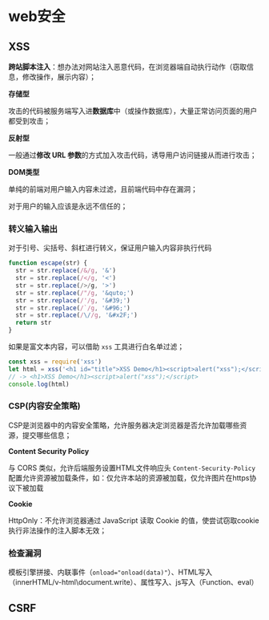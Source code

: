 # web安全

## XSS

**跨站脚本注入**：想办法对网站注入恶意代码，在浏览器端自动执行动作（窃取信息，修改操作，展示内容）；

**存储型**

攻击的代码被服务端写入进**数据库**中（或操作数据库），大量正常访问页面的用户都受到攻击；

**反射型**

一般通过**修改 URL 参数**的方式加入攻击代码，诱导用户访问链接从而进行攻击； 

**DOM类型**

单纯的前端对用户输入内容未过滤，且前端代码中存在漏洞；

对于用户的输入应该是永远不信任的；

### 转义输入输出

对于引号、尖括号、斜杠进行转义，保证用户输入内容非执行代码

```js
function escape(str) {
  str = str.replace(/&/g, '&')
  str = str.replace(/</g, '<')
  str = str.replace(/>/g, '>')
  str = str.replace(/"/g, '&quto;')
  str = str.replace(/'/g, '&#39;')
  str = str.replace(/`/g, '&#96;')
  str = str.replace(/\//g, '&#x2F;')
  return str
}
```

如果是富文本内容，可以借助 `xss` 工具进行白名单过滤；

```js
const xss = require('xss')
let html = xss('<h1 id="title">XSS Demo</h1><script>alert("xss");</script>')
// -> <h1>XSS Demo</h1><script>alert("xss");</script>
console.log(html)
```

### CSP(内容安全策略)

CSP是浏览器中的内容安全策略，允许服务器决定浏览器是否允许加载哪些资源，提交哪些信息；

**Content Security Policy**

与 CORS 类似，允许后端服务设置HTML文件响应头 `Content-Security-Policy` 配置允许资源被加载条件，如：仅允许本站的资源被加载，仅允许图片在https协议下被加载

**Cookie**

HttpOnly：不允许浏览器通过 JavaScript 读取 Cookie 的值，使尝试窃取cookie执行非法操作的注入脚本无效；

### 检查漏洞

模板引擎拼接、内联事件（`onload="onload(data)"`）、HTML写入（innerHTML/v-html\document.write）、属性写入、js写入（Function、eval）

## CSRF


